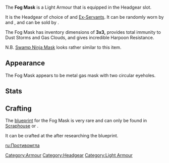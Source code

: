 The **Fog Mask** is a Light Armour that is equipped in the Headgear
slot.

It is the Headgear of choice of [](Shinobi_Citizen.md) and
[Ex-Servants](Ex-Servant.md "wikilink"). It can be randomly worn by [](Bounty_Hunter.md) and [](Shinobi_Guard.md), and can be sold by [](Shinobi_Trader.md).

The Fog Mask has inventory dimensions of **3x3,** provides total
immunity to Dust Storms and Gas Clouds, and gives incredible Harpoon
Resistance.

N.B. [Swamp Ninja Mask](Swamp_Ninja_Mask.md "wikilink") looks rather
similar to this item.

## Appearance

The Fog Mask appears to be metal gas mask with two circular eyeholes.

## Stats

## Crafting

The [blueprint](Blueprints.md "wikilink") for the Fog Mask is very rare and
can only be found in [Scraphouse](Scraphouse.md "wikilink") or [](Cat-Lon's_Exile.md).

It can be crafted at the [](Heavy_Armour_Smithy.md) after researching the blueprint.

[ru:Противомгла](ru:Противомгла "wikilink")

[Category:Armour](Category:Armour "wikilink")
[Category:Headgear](Category:Headgear "wikilink") [Category:Light
Armour](Category:Light_Armour "wikilink")